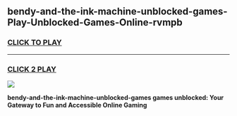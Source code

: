 
## bendy-and-the-ink-machine-unblocked-games-Play-Unblocked-Games-Online-rvmpb
<h3>
<a href="https://premium76.site?title=bendy-and-the-ink-machine-unblocked-games&ref=25A">CLICK TO PLAY</a></h3>
<hr>

<h3>
<a href="https://premium76.site?title=bendy-and-the-ink-machine-unblocked-games&ref=25A">CLICK 2 PLAY</a>
  
</h3>

<a href="https://premium76.site?title=bendy-and-the-ink-machine-unblocked-games&ref=25A"><img src="https://clearcache.store/games.png"></a>


**bendy-and-the-ink-machine-unblocked-games games unblocked: Your Gateway to Fun and Accessible Online Gaming**
